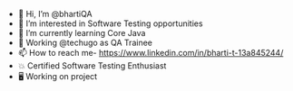 - 👋 Hi, I’m @bhartiQA
- 👀 I’m interested in Software Testing opportunities 
- 🌱 I’m currently learning Core Java
- 💞️ Working @techugo as QA Trainee
- 📫 How to reach me- https://www.linkedin.com/in/bharti-t-13a845244/ 
- 💥 Certified Software Testing Enthusiast
- 🖥 Working on project
